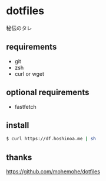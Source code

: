 # dotfiles

秘伝のタレ

## requirements

 - git
 - zsh
 - curl or wget

## optional requirements

 - fastfetch

## install

```bash
$ curl https://df.hoshinoa.me | sh
```

## thanks

https://github.com/mohemohe/dotfiles
